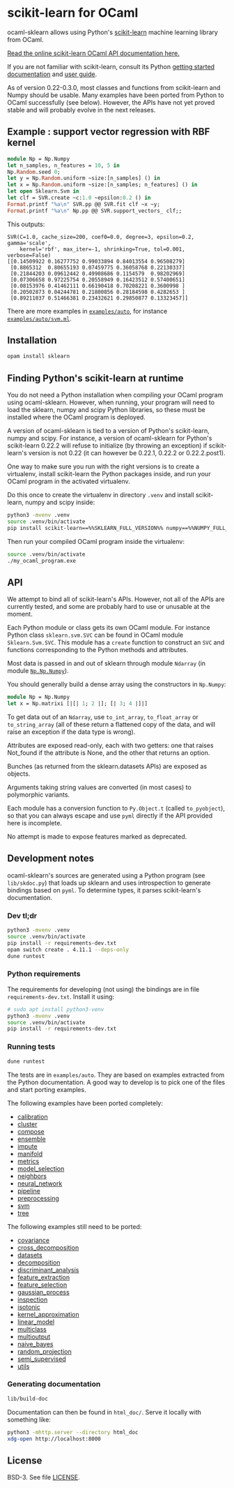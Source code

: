 # scikit-learn for OCaml

ocaml-sklearn allows using Python's
[scikit-learn](https://scikit-learn.org/) machine learning library
from OCaml.

[Read the online scikit-learn OCaml API documentation
here.](https://lehy.github.io/ocaml-sklearn/)

If you are not familiar with scikit-learn, consult its Python [getting
started documentation](https://scikit-learn.org/stable/getting_started.html)
and [user guide](https://scikit-learn.org/stable/user_guide.html).

As of version 0.22-0.3.0, most classes and functions from scikit-learn
and Numpy should be usable. Many examples have been ported from Python
to OCaml successfully (see below). However, the APIs have not yet
proved stable and will probably evolve in the next releases.

## Example : support vector regression with RBF kernel

~~~ocaml
module Np = Np.Numpy
let n_samples, n_features = 10, 5 in
Np.Random.seed 0;
let y = Np.Random.uniform ~size:[n_samples] () in
let x = Np.Random.uniform ~size:[n_samples; n_features] () in
let open Sklearn.Svm in
let clf = SVR.create ~c:1.0 ~epsilon:0.2 () in
Format.printf "%a\n" SVR.pp @@ SVR.fit clf ~x ~y;
Format.printf "%a\n" Np.pp @@ SVR.support_vectors_ clf;;
~~~

This outputs:
```
SVR(C=1.0, cache_size=200, coef0=0.0, degree=3, epsilon=0.2, gamma='scale',
    kernel='rbf', max_iter=-1, shrinking=True, tol=0.001, verbose=False)
[[0.14509922 0.16277752 0.99033894 0.84013554 0.96508279]
 [0.8865312  0.80655193 0.07459775 0.36058768 0.22130337]
 [0.21844203 0.09612442 0.49908686 0.1154579  0.98202969]
 [0.07306658 0.97225754 0.20558949 0.16423512 0.57400651]
 [0.08153976 0.41462111 0.66190418 0.70208221 0.3600998 ]
 [0.20502873 0.04244781 0.21800856 0.28184598 0.4282653 ]
 [0.89211037 0.51466381 0.23432621 0.29850877 0.13323457]]
```

There are more examples in
[`examples/auto`](https://github.com/lehy/ocaml-sklearn/blob/master/examples/auto/),
for instance
[`examples/auto/svm.ml`](https://github.com/lehy/ocaml-sklearn/blob/master/examples/auto/svm.ml).

## Installation

~~~sh
opam install sklearn
~~~

## Finding Python's scikit-learn at runtime

You do not need a Python installation when compiling your OCaml
program using ocaml-sklearn. However, when running, your program will
need to load the sklearn, numpy and scipy Python libraries, so these
must be installed where the OCaml program is deployed.

A version of ocaml-sklearn is tied to a version of Python's
scikit-learn, numpy and scipy. For instance, a version of ocaml-sklearn for Python's
scikit-learn 0.22.2 will refuse to initialize (by throwing an
exception) if scikit-learn's version is not 0.22 (it can however be
0.22.1, 0.22.2 or 0.22.2.post1).

One way to make sure you run with the right versions is to create a
virtualenv, install scikit-learn the Python packages inside, and run
your OCaml program in the activated virtualenv.

Do this once to create the virtualenv in directory `.venv` and install
scikit-learn, numpy and scipy inside:

```sh
python3 -mvenv .venv
source .venv/bin/activate
pip install scikit-learn==%%SKLEARN_FULL_VERSION%% numpy==%%NUMPY_FULL_VERSION%% scipy==%%SCIPY_FULL_VERSION%% pytest
```

Then run your compiled OCaml program inside the virtualenv:

```sh
source .venv/bin/activate
./my_ocaml_program.exe
```

## API

We attempt to bind all of scikit-learn's APIs. However, not all of the
APIs are currently tested, and some are probably hard to use or
unusable at the moment.

Each Python module or class gets its own OCaml module. For instance
Python class `sklearn.svm.SVC` can be found in OCaml module
`Sklearn.Svm.SVC`. This module has a `create` function to construct an
`SVC` and functions corresponding to the Python methods and
attributes.

Most data is passed in and out of sklearn through module `Ndarray` (in
module [`Np.Np.Numpy`](np/Numpy.md)).

You should generally build a dense array using the constructors in `Np.Numpy`:

~~~ocaml
module Np = Np.Numpy
let x = Np.matrixi [|[| 1; 2 |]; [| 3; 4 |]|]
~~~

To get data out of an `Ndarray`, use `to_int_array`, `to_float_array`
or `to_string_array` (all of these return a flattened copy of the
data, and will raise an exception if the data type is wrong).

Attributes are exposed read-only, each with two getters: one that
raises Not_found if the attribute is None, and the other that returns
an option.

Bunches (as returned from the sklearn.datasets APIs) are exposed as
objects.

Arguments taking string values are converted (in most cases) to
polymorphic variants.

Each module has a conversion function to `Py.Object.t` (called
`to_pyobject`), so that you can always escape and use `pyml` directly
if the API provided here is incomplete.

No attempt is made to expose features marked as deprecated.

## Development notes

ocaml-sklearn's sources are generated using a Python program (see
`lib/skdoc.py`) that loads up sklearn and uses introspection to
generate bindings based on `pyml`. To determine types, it parses
scikit-learn's documentation.

### Dev tl;dr

~~~sh
python3 -mvenv .venv
source .venv/bin/activate
pip install -r requirements-dev.txt
opam switch create . 4.11.1 --deps-only
dune runtest
~~~

### Python requirements

The requirements for developing (not using) the bindings are in file
`requirements-dev.txt`. Install it using:

~~~sh
# sudo apt install python3-venv
python3 -mvenv .venv
source .venv/bin/activate
pip install -r requirements-dev.txt
~~~

### Running tests

~~~sh
dune runtest
~~~

The tests are in `examples/auto`. They are based on examples extracted
from the Python documentation. A good way to develop is to pick one of
the files and start porting examples.

The following examples have been ported completely:
- [calibration](https://github.com/lehy/ocaml-sklearn/blob/master/examples/auto/calibration.ml)
- [cluster](https://github.com/lehy/ocaml-sklearn/blob/master/examples/auto/cluster.ml)
- [compose](https://github.com/lehy/ocaml-sklearn/blob/master/examples/auto/compose.ml)
- [ensemble](https://github.com/lehy/ocaml-sklearn/blob/master/examples/auto/ensemble.ml)
- [impute](https://github.com/lehy/ocaml-sklearn/blob/master/examples/auto/impute.ml)
- [manifold](https://github.com/lehy/ocaml-sklearn/blob/master/examples/auto/manifold.ml)
- [metrics](https://github.com/lehy/ocaml-sklearn/blob/master/examples/auto/metrics.ml)
- [model_selection](https://github.com/lehy/ocaml-sklearn/blob/master/examples/auto/model_selection.ml)
- [neighbors](https://github.com/lehy/ocaml-sklearn/blob/master/examples/auto/neighbors.ml)
- [neural_network](https://github.com/lehy/ocaml-sklearn/blob/master/examples/auto/neural_network.ml)
- [pipeline](https://github.com/lehy/ocaml-sklearn/blob/master/examples/auto/pipeline.ml)
- [preprocessing](https://github.com/lehy/ocaml-sklearn/blob/master/examples/auto/preprocessing.ml)
- [svm](https://github.com/lehy/ocaml-sklearn/blob/master/examples/auto/svm.ml)
- [tree](https://github.com/lehy/ocaml-sklearn/blob/master/examples/auto/tree.ml)

The following examples still need to be ported:
- [covariance](https://github.com/lehy/ocaml-sklearn/blob/master/examples/auto/covariance.ml)
- [cross_decomposition](https://github.com/lehy/ocaml-sklearn/blob/master/examples/auto/cross_decomposition.ml)
- [datasets](https://github.com/lehy/ocaml-sklearn/blob/master/examples/auto/datasets.ml)
- [decomposition](https://github.com/lehy/ocaml-sklearn/blob/master/examples/auto/decomposition.ml)
- [discriminant_analysis](https://github.com/lehy/ocaml-sklearn/blob/master/examples/auto/discriminant_analysis.ml)
- [feature_extraction](https://github.com/lehy/ocaml-sklearn/blob/master/examples/auto/feature_extraction.ml)
- [feature_selection](https://github.com/lehy/ocaml-sklearn/blob/master/examples/auto/feature_selection.ml)
- [gaussian_process](https://github.com/lehy/ocaml-sklearn/blob/master/examples/auto/gaussian_process.ml)
- [inspection](https://github.com/lehy/ocaml-sklearn/blob/master/examples/auto/inspection.ml)
- [isotonic](https://github.com/lehy/ocaml-sklearn/blob/master/examples/auto/isotonic.ml)
- [kernel_approximation](https://github.com/lehy/ocaml-sklearn/blob/master/examples/auto/kernel_approximation.ml)
- [linear_model](https://github.com/lehy/ocaml-sklearn/blob/master/examples/auto/linear_model.ml)
- [multiclass](https://github.com/lehy/ocaml-sklearn/blob/master/examples/auto/multiclass.ml)
- [multioutput](https://github.com/lehy/ocaml-sklearn/blob/master/examples/auto/multioutput.ml)
- [naive_bayes](https://github.com/lehy/ocaml-sklearn/blob/master/examples/auto/naive_bayes.ml)
- [random_projection](https://github.com/lehy/ocaml-sklearn/blob/master/examples/auto/random_projection.ml)
- [semi_supervised](https://github.com/lehy/ocaml-sklearn/blob/master/examples/auto/semi_supervised.ml)
- [utils](https://github.com/lehy/ocaml-sklearn/blob/master/examples/auto/utils.ml)

### Generating documentation

~~~sh
lib/build-doc
~~~

Documentation can then be found in `html_doc/`. Serve
it locally with something like:

~~~sh
python3 -mhttp.server --directory html_doc
xdg-open http://localhost:8000
~~~

## License

BSD-3. See file [LICENSE](LICENSE).
